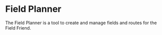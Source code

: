 # Field Planner

The Field Planner is a tool to create and manage fields and routes for the Field Friend.

